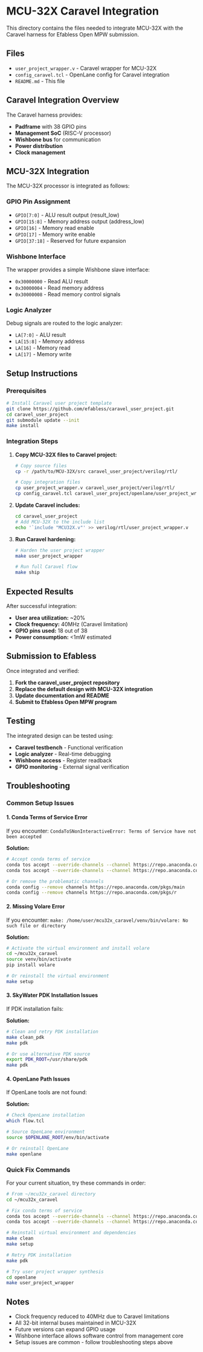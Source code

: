 # MCU-32X Caravel Integration

This directory contains the files needed to integrate MCU-32X with the Caravel harness for Efabless Open MPW submission.

## Files

- `user_project_wrapper.v` - Caravel wrapper for MCU-32X
- `config_caravel.tcl` - OpenLane config for Caravel integration
- `README.md` - This file

## Caravel Integration Overview

The Caravel harness provides:
- **Padframe** with 38 GPIO pins
- **Management SoC** (RISC-V processor)
- **Wishbone bus** for communication
- **Power distribution**
- **Clock management**

## MCU-32X Integration

The MCU-32X processor is integrated as follows:

### GPIO Pin Assignment
- `GPIO[7:0]` - ALU result output (result_low)
- `GPIO[15:8]` - Memory address output (address_low)  
- `GPIO[16]` - Memory read enable
- `GPIO[17]` - Memory write enable
- `GPIO[37:18]` - Reserved for future expansion

### Wishbone Interface
The wrapper provides a simple Wishbone slave interface:
- `0x30000000` - Read ALU result
- `0x30000004` - Read memory address
- `0x30000008` - Read memory control signals

### Logic Analyzer
Debug signals are routed to the logic analyzer:
- `LA[7:0]` - ALU result
- `LA[15:8]` - Memory address
- `LA[16]` - Memory read
- `LA[17]` - Memory write

## Setup Instructions

### Prerequisites
```bash
# Install Caravel user project template
git clone https://github.com/efabless/caravel_user_project.git
cd caravel_user_project
git submodule update --init
make install
```

### Integration Steps

1. **Copy MCU-32X files to Caravel project:**
   ```bash
   # Copy source files
   cp -r /path/to/MCU-32X/src caravel_user_project/verilog/rtl/
   
   # Copy integration files
   cp user_project_wrapper.v caravel_user_project/verilog/rtl/
   cp config_caravel.tcl caravel_user_project/openlane/user_project_wrapper/
   ```

2. **Update Caravel includes:**
   ```bash
   cd caravel_user_project
   # Add MCU-32X to the include list
   echo '`include "MCU32X.v"' >> verilog/rtl/user_project_wrapper.v
   ```

3. **Run Caravel hardening:**
   ```bash
   # Harden the user project wrapper
   make user_project_wrapper
   
   # Run full Caravel flow
   make ship
   ```

## Expected Results

After successful integration:
- **User area utilization:** ~20%
- **Clock frequency:** 40MHz (Caravel limitation)
- **GPIO pins used:** 18 out of 38
- **Power consumption:** <1mW estimated

## Submission to Efabless

Once integrated and verified:

1. **Fork the caravel_user_project repository**
2. **Replace the default design with MCU-32X integration**
3. **Update documentation and README**
4. **Submit to Efabless Open MPW program**

## Testing

The integrated design can be tested using:
- **Caravel testbench** - Functional verification
- **Logic analyzer** - Real-time debugging
- **Wishbone access** - Register readback
- **GPIO monitoring** - External signal verification

## Troubleshooting

### Common Setup Issues

#### 1. Conda Terms of Service Error
If you encounter: `CondaToSNonInteractiveError: Terms of Service have not been accepted`

**Solution:**
```bash
# Accept conda terms of service
conda tos accept --override-channels --channel https://repo.anaconda.com/pkgs/main
conda tos accept --override-channels --channel https://repo.anaconda.com/pkgs/r

# Or remove the problematic channels
conda config --remove channels https://repo.anaconda.com/pkgs/main
conda config --remove channels https://repo.anaconda.com/pkgs/r
```

#### 2. Missing Volare Error
If you encounter: `make: /home/user/mcu32x_caravel/venv/bin/volare: No such file or directory`

**Solution:**
```bash
# Activate the virtual environment and install volare
cd ~/mcu32x_caravel
source venv/bin/activate
pip install volare

# Or reinstall the virtual environment
make setup
```

#### 3. SkyWater PDK Installation Issues
If PDK installation fails:

**Solution:**
```bash
# Clean and retry PDK installation
make clean_pdk
make pdk

# Or use alternative PDK source
export PDK_ROOT=/usr/share/pdk
make pdk
```

#### 4. OpenLane Path Issues
If OpenLane tools are not found:

**Solution:**
```bash
# Check OpenLane installation
which flow.tcl

# Source OpenLane environment
source $OPENLANE_ROOT/env/bin/activate

# Or reinstall OpenLane
make openlane
```

### Quick Fix Commands

For your current situation, try these commands in order:

```bash
# From ~/mcu32x_caravel directory
cd ~/mcu32x_caravel

# Fix conda terms of service
conda tos accept --override-channels --channel https://repo.anaconda.com/pkgs/main
conda tos accept --override-channels --channel https://repo.anaconda.com/pkgs/r

# Reinstall virtual environment and dependencies
make clean
make setup

# Retry PDK installation
make pdk

# Try user project wrapper synthesis
cd openlane
make user_project_wrapper
```

## Notes

- Clock frequency reduced to 40MHz due to Caravel limitations
- All 32-bit internal buses maintained in MCU-32X
- Future versions can expand GPIO usage
- Wishbone interface allows software control from management core
- Setup issues are common - follow troubleshooting steps above

